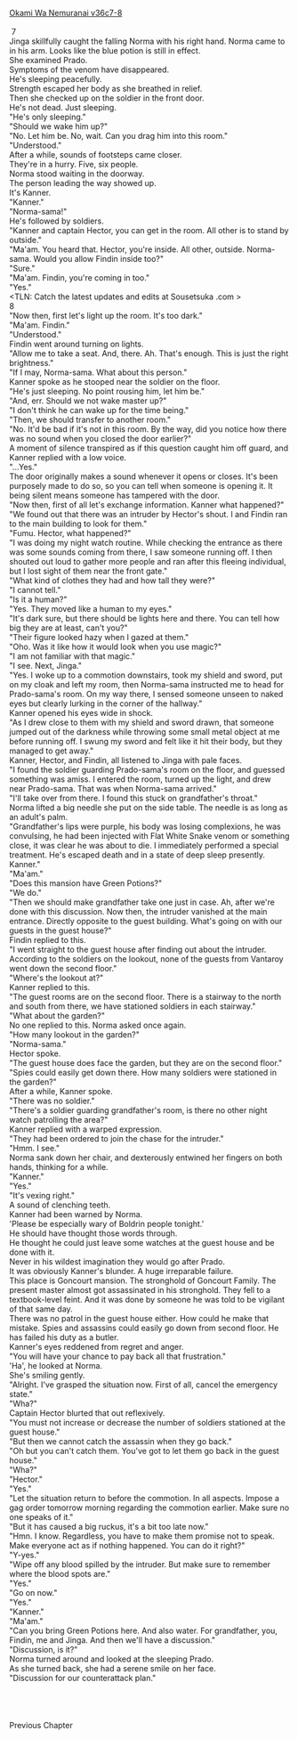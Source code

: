 [Okami Wa Nemuranai v36c7-8](https://www.sousetsuka.com/2021/02/okami-wa-nemuranai-3678.html)
<br/><br/>
 7<br/>
Jinga skillfully caught the falling Norma with his right hand. Norma came to in his arm. Looks like the blue potion is still in effect.<br/>
She examined Prado.<br/>
Symptoms of the venom have disappeared.<br/>
He's sleeping peacefully.<br/>
Strength escaped her body as she breathed in relief.<br/>
Then she checked up on the soldier in the front door.<br/>
He's not dead. Just sleeping.<br/>
"He's only sleeping."<br/>
"Should we wake him up?"<br/>
"No. Let him be. No, wait. Can you drag him into this room."<br/>
"Understood."<br/>
After a while, sounds of footsteps came closer.<br/>
They're in a hurry. Five, six people.<br/>
Norma stood waiting in the doorway.<br/>
The person leading the way showed up.<br/>
It's Kanner.<br/>
"Kanner."<br/>
"Norma-sama!"<br/>
He's followed by soldiers.<br/>
"Kanner and captain Hector, you can get in the room. All other is to stand by outside."<br/>
"Ma'am. You heard that. Hector, you're inside. All other, outside. Norma-sama. Would you allow Findin inside too?"<br/>
"Sure."<br/>
"Ma'am. Findin, you're coming in too."<br/>
"Yes."<br/>
<TLN: Catch the latest updates and edits at Sousetsuka .com ><br/>
8<br/>
"Now then, first let's light up the room. It's too dark."<br/>
"Ma'am. Findin."<br/>
"Understood."<br/>
Findin went around turning on lights.<br/>
"Allow me to take a seat. And, there. Ah. That's enough. This is just the right brightness."<br/>
"If I may, Norma-sama. What about this person."<br/>
Kanner spoke as he stooped near the soldier on the floor.<br/>
"He's just sleeping. No point rousing him, let him be."<br/>
"And, err. Should we not wake master up?"<br/>
"I don't think he can wake up for the time being."<br/>
"Then, we should transfer to another room."<br/>
"No. It'd be bad if it's not in this room. By the way, did you notice how there was no sound when you closed the door earlier?"<br/>
A moment of silence transpired as if this question caught him off guard, and Kanner replied with a low voice.<br/>
"...Yes."<br/>
The door originally makes a sound whenever it opens or closes. It's been purposely made to do so, so you can tell when someone is opening it. It being silent means someone has tampered with the door.<br/>
"Now then, first of all let's exchange information. Kanner what happened?"<br/>
"We found out that there was an intruder by Hector's shout. I and Findin ran to the main building to look for them."<br/>
"Fumu. Hector, what happened?"<br/>
"I was doing my night watch routine. While checking the entrance as there was some sounds coming from there, I saw someone running off. I then shouted out loud to gather more people and ran after this fleeing individual, but I lost sight of them near the front gate."<br/>
"What kind of clothes they had and how tall they were?"<br/>
"I cannot tell."<br/>
"Is it a human?"<br/>
"Yes. They moved like a human to my eyes."<br/>
"It's dark sure, but there should be lights here and there. You can tell how big they are at least, can't you?"<br/>
"Their figure looked hazy when I gazed at them."<br/>
"Oho. Was it like how it would look when you use <Concealment> magic?"<br/>
"I am not familiar with that magic."<br/>
"I see. Next, Jinga."<br/>
"Yes. I woke up to a commotion downstairs, took my shield and sword, put on my cloak and left my room, then Norma-sama instructed me to head for Prado-sama's room. On my way there, I sensed someone unseen to naked eyes but clearly lurking in the corner of the hallway."<br/>
Kanner opened his eyes wide in shock.<br/>
"As I drew close to them with my shield and sword drawn, that someone jumped out of the darkness while throwing some small metal object at me before running off. I swung my sword and felt like it hit their body, but they managed to get away."<br/>
Kanner, Hector, and Findin, all listened to Jinga with pale faces.<br/>
"I found the soldier guarding Prado-sama's room on the floor, and guessed something was amiss. I entered the room, turned up the light, and drew near Prado-sama. That was when Norma-sama arrived."<br/>
"I'll take over from there. I found this stuck on grandfather's throat."<br/>
Norma lifted a big needle she put on the side table. The needle is as long as an adult's palm.<br/>
"Grandfather's lips were purple, his body was losing complexions, he was convulsing, he had been injected with Flat White Snake venom or something close, it was clear he was about to die. I immediately performed a special treatment. He's escaped death and in a state of deep sleep presently. Kanner."<br/>
"Ma'am."<br/>
"Does this mansion have Green Potions?"<br/>
"We do."<br/>
"Then we should make grandfather take one just in case. Ah, after we're done with this discussion. Now then, the intruder vanished at the main entrance. Directly opposite to the guest building. What's going on with our guests in the guest house?"<br/>
Findin replied to this.<br/>
"I went straight to the guest house after finding out about the intruder. According to the soldiers on the lookout, none of the guests from Vantaroy went down the second floor."<br/>
"Where's the lookout at?"<br/>
Kanner replied to this.<br/>
"The guest rooms are on the second floor. There is a stairway to the north and south from there, we have stationed soldiers in each stairway."<br/>
"What about the garden?"<br/>
No one replied to this. Norma asked once again.<br/>
"How many lookout in the garden?"<br/>
"Norma-sama."<br/>
Hector spoke.<br/>
"The guest house does face the garden, but they are on the second floor."<br/>
"Spies could easily get down there. How many soldiers were stationed in the garden?"<br/>
After a while, Kanner spoke.<br/>
"There was no soldier."<br/>
"There's a soldier guarding grandfather's room, is there no other night watch patrolling the area?"<br/>
Kanner replied with a warped expression.<br/>
"They had been ordered to join the chase for the intruder."<br/>
"Hmm. I see."<br/>
Norma sank down her chair, and dexterously entwined her fingers on both hands, thinking for a while.<br/>
"Kanner."<br/>
"Yes."<br/>
"It's vexing right."<br/>
A sound of clenching teeth.<br/>
Kanner had been warned by Norma.<br/>
'Please be especially wary of Boldrin people tonight.'<br/>
He should have thought those words through.<br/>
He thought he could just leave some watches at the guest house and be done with it.<br/>
Never in his wildest imagination they would go after Prado.<br/>
It was obviously Kanner's blunder. A huge irreparable failure.<br/>
This place is Goncourt mansion. The stronghold of Goncourt Family. The present master almost got assassinated in his stronghold. They fell to a textbook-level feint. And it was done by someone he was told to be vigilant of that same day.<br/>
There was no patrol in the guest house either. How could he make that mistake. Spies and assassins could easily go down from second floor. He has failed his duty as a butler.<br/>
Kanner's eyes reddened from regret and anger.<br/>
"You will have your chance to pay back all that frustration."<br/>
'Ha', he looked at Norma.<br/>
She's smiling gently.<br/>
"Alright. I've grasped the situation now. First of all, cancel the emergency state."<br/>
"Wha?"<br/>
Captain Hector blurted that out reflexively.<br/>
"You must not increase or decrease the number of soldiers stationed at the guest house."<br/>
"But then we cannot catch the assassin when they go back."<br/>
"Oh but you can't catch them. You've got to let them go back in the guest house."<br/>
"Wha?"<br/>
"Hector."<br/>
"Yes."<br/>
"Let the situation return to before the commotion. In all aspects. Impose a gag order tomorrow morning regarding the commotion earlier. Make sure no one speaks of it."<br/>
"But it has caused a big ruckus, it's a bit too late now."<br/>
"Hmn. I know. Regardless, you have to make them promise not to speak. Make everyone act as if nothing happened. You can do it right?"<br/>
"Y-yes."<br/>
"Wipe off any blood spilled by the intruder. But make sure to remember where the blood spots are."<br/>
"Yes."<br/>
"Go on now."<br/>
"Yes."<br/>
"Kanner."<br/>
"Ma'am."<br/>
"Can you bring Green Potions here. And also water. For grandfather, you, Findin, me and Jinga. And then we'll have a discussion."<br/>
"Discussion, is it?"<br/>
Norma turned around and looked at the sleeping Prado.<br/>
As she turned back, she had a serene smile on her face.<br/>
"Discussion for our counterattack plan."<br/><br/>
 <br/><br/>
 <br/>
Previous Chapter<br/><br/>
<br/>
<br/>
<br/>
<br/>
<br/>
<br/>
<br/>
<br/>
<br/>


